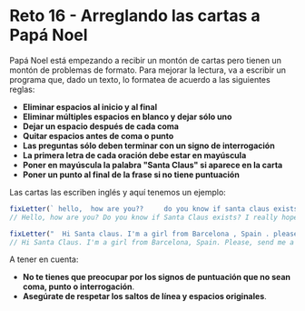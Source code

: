 # Reto 16 - Arreglando las cartas a Papá Noel

Papá Noel está empezando a recibir un montón de cartas pero tienen un montón de problemas de formato. Para mejorar la lectura, va a escribir un programa que, dado un texto, lo formatea de acuerdo a las siguientes reglas:

- **Eliminar espacios al inicio y al final**
- **Eliminar múltiples espacios en blanco y dejar sólo uno**
- **Dejar un espacio después de cada coma**
- **Quitar espacios antes de coma o punto**
- **Las preguntas sólo deben terminar con un signo de interrogación**
- **La primera letra de cada oración debe estar en mayúscula**
- **Poner en mayúscula la palabra "Santa Claus" si aparece en la carta**
- **Poner un punto al final de la frase si no tiene puntuación**

Las cartas las escriben inglés y aquí tenemos un ejemplo:

```typescript
fixLetter(` hello,  how are you??     do you know if santa claus exists?  i really hope he does!  bye  `)
// Hello, how are you? Do you know if Santa Claus exists? I really hope he does! Bye.

fixLetter("  Hi Santa claus. I'm a girl from Barcelona , Spain . please, send me a bike.  Is it possible?")
// Hi Santa Claus. I'm a girl from Barcelona, Spain. Please, send me a bike. Is it possible?
```

A tener en cuenta:

- **No te tienes que preocupar por los signos de puntuación que no sean coma, punto o interrogación**.
- **Asegúrate de respetar los saltos de línea y espacios originales**.
